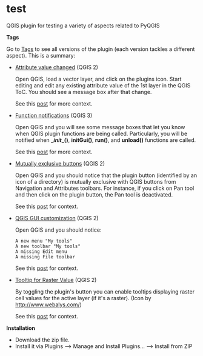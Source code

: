 # test
QGIS plugin for testing a variety of aspects related to PyQGIS

**Tags**

Go to [Tags](https://github.com/gacarrillor/test/tags) to see all versions of the plugin (each version tackles a different aspect). This is a summary:

* [Attribute value changed](https://github.com/gacarrillor/test/tree/attribute_value_changed) (QGIS 2)

  Open QGIS, load a vector layer, and click on the plugins icon.
  Start editing and edit any existing attribute value of the 1st layer in the QGIS ToC.
  You should see a message box after that change.

  See this [post](http://gis.stackexchange.com/a/132194/4972) for more context.

* [Function notifications](https://github.com/gacarrillor/test/tree/function_notifications_v3) (QGIS 3)

  Open QGIS and you will see some message boxes that let you know when QGIS plugin functions are being called. Particularly, you will be notified when **\__init__()**, **initGui()**, **run()**, and **unload()** functions are called.

  See this [post](http://gis.stackexchange.com/a/132604/4972) for more context.

* [Mutually exclusive buttons](https://github.com/gacarrillor/test/tree/mutually_exclusive_buttons) (QGIS 2)

  Open QGIS and you should notice that the plugin button (identified by an icon of a directory) is mutually exclusive with QGIS buttons from Navigation and Attributes toolbars. For instance, if you click on Pan tool and then click on the plugin button, the Pan tool is deactivated.

  See this [post](http://gis.stackexchange.com/a/132389/4972) for context.

* [QGIS GUI customization](https://github.com/gacarrillor/test/tree/qgis_gui_customization) (QGIS 2)

  Open QGIS and you should notice:

      A new menu "My tools"
      A new toolbar "My tools"
      A missing Edit menu
      A missing File toolbar

  See this [post](http://gis.stackexchange.com/a/132238/4972) for context.

* [Tooltip for Raster Value](https://github.com/gacarrillor/test/tree/tooltip_raster_values) (QGIS 2)

  By toggling the plugin's button you can enable tooltips displaying raster cell values for the active layer (if it's a raster).
  (Icon by http://www.webalys.com/)

  See this [post](https://gis.stackexchange.com/a/245398/4972) for context.


**Installation**

* Download the zip file.
* Install it via Plugins --> Manage and Install Plugins... --> Install from ZIP

